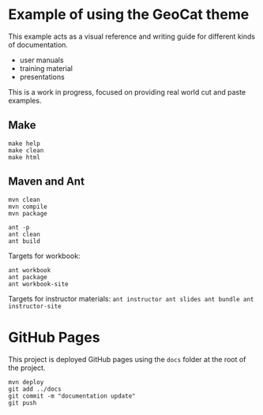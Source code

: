 # Example of using the GeoCat theme

This example acts as a visual reference and writing guide for different kinds of documentation.

* user manuals
* training material
* presentations

This is a work in progress, focused on providing real world cut and paste examples.

## Make

```
make help
make clean
make html
```

## Maven and Ant

```
mvn clean
mvn compile
mvn package
```

```
ant -p
ant clean
ant build
```

Targets for workbook:
```
ant workbook
ant package
ant workbook-site
```

Targets for instructor materials:
``
ant instructor
ant slides
ant bundle
ant instructor-site
``

# GitHub Pages

This project is deployed GitHub pages using the `docs` folder at the root of the project.

```
mvn deploy
git add ../docs
git commit -m "documentation update"
git push
```